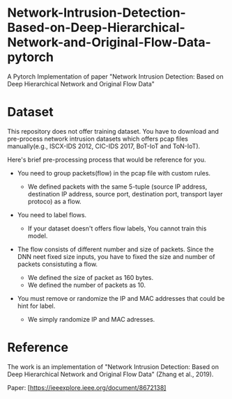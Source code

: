 # Network-Intrusion-Detection-Based-on-Deep-Hierarchical-Network-and-Original-Flow-Data-pytorch
A Pytorch Implementation of paper "Network Intrusion Detection: Based on Deep Hierarchical Network and Original Flow Data"


# Dataset
This repository does not offer training dataset.
You have to download and pre-process network intrusion datasets which offers pcap files manually(e.g., ISCX-IDS 2012, CIC-IDS 2017, BoT-IoT and ToN-IoT).

Here's brief pre-processing process that would be reference for you.

- You need to group packets(flow) in the pcap file with custom rules.
  - We defined packets with the same 5-tuple (source IP address, destination IP address, source port, destination port, transport layer protoco) as a flow.

- You need to label flows.
  - If your dataset doesn't offers flow labels, You cannot train this model.

- The flow consists of different number and size of packets. Since the DNN neet fixed size inputs, you have to fixed the size and number of packets consistuting a flow.
  - We defined the size of packet as 160 bytes.
  - We defined the number of packets as 10.

- You must remove or randomize the IP and MAC addresses that could be hint for label.
  - We simply randomize IP and MAC adresses.


# Reference
The work is an implementation of "Network Intrusion Detection: Based on Deep Hierarchical Network and Original Flow Data" (Zhang et al., 2019).

Paper: [https://ieeexplore.ieee.org/document/8672138]
